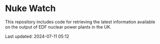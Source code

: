 # Nuke Watch

This repository includes code for retrieving the latest information available on the output of EDF nuclear power plants in the UK.

Last updated: 2024-07-11 05:12